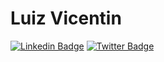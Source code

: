 # Luiz Vicentin

[![Linkedin Badge](https://img.shields.io/badge/-Luiz%20Vicentin-0077b5?style=flat-square&logo=Linkedin&logoColor=white&link=https://www.linkedin.com/in/luizvicentin/)](https://www.linkedin.com/in/luizvicentin/)
[![Twitter Badge](https://img.shields.io/badge/-Twitter-0077b5?style=flat-square&labelColor=0077b5&logo=twitter&logoColor=white&link=https://twitter.com/LuizVicentinDev)](https://twitter.com/LuizVicentinDev)



